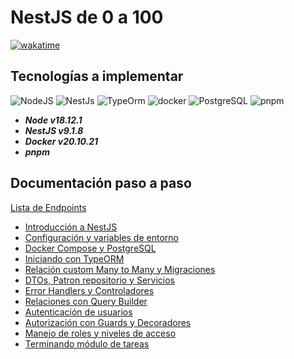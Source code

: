 # NestJS de 0 a 100

[![wakatime](https://wakatime.com/badge/user/8ef73281-6d0a-4758-af11-fd880ca3009c/project/afd11f05-1582-4dae-95eb-5a909f90cb50.svg?style=for-the-badge)](https://wakatime.com/badge/user/8ef73281-6d0a-4758-af11-fd880ca3009c/project/afd11f05-1582-4dae-95eb-5a909f90cb50)

## Tecnologías a implementar

![NodeJS](https://img.shields.io/badge/Node.js-339933?style=for-the-badge&logo=nodedotjs&logoColor=white)
![NestJs](https://img.shields.io/badge/nestjs-E0234E?style=for-the-badge&logo=nestjs&logoColor=white)
![TypeOrm](https://img.shields.io/badge/TypeScript-007ACC?style=for-the-badge&logo=typescript&logoColor=white)
![docker](https://img.shields.io/badge/Docker-2CA5E0?style=for-the-badge&logo=docker&logoColor=white)
![PostgreSQL](https://img.shields.io/badge/PostgreSQL-316192?style=for-the-badge&logo=postgresql&logoColor=white)
![pnpm](https://img.shields.io/badge/pnpm-orange?style=for-the-badge&logo=pnpm&logoColor=white)

- ***Node v18.12.1***
- ***NestJS v9.1.8***
- ***Docker v20.10.21***
- ***pnpm***

## Documentación paso a paso

[Lista de Endpoints](./rest/)

- [Introducción a NestJS](./DOC/P1T1_Introduccion_NestJS.md)
- [Configuración y variables de entorno](./DOC/P2T1_Configuracion_variables_de_entorno.md)
- [Docker Compose y PostgreSQL](./DOC/P3T1_Docker_Compose_PostgreSQL.md)
- [Iniciando con TypeORM](./DOC/P4T1_Iniciando_con_TypeORM.md)
- [Relación custom Many to Many y Migraciones](./DOC/P5T1_Relacion_Custom_Many_to_Many_Migraciones.md)
- [DTOs, Patron repositorio y Servicios](./DOC/P6T1_DTOS_Patron_Repositorio_Servicios.md)
- [Error Handlers y Controladores](./DOC/P7T1_Error_Handlers_Controladores.md)
- [Relaciones con Query Builder](./DOC/P8T1_Relaciones_Query_Builder.md)
- [Autenticación de usuarios](./DOC/P9T1_Autenticacion_Usuarios.md)
- [Autorización con Guards y Decoradores](./DOC/P10T1_Autorizacion_Guards_Decoradores.md)
- [Manejo de roles y niveles de acceso](./DOC/P11T1_Manejo_roles_niveles_acceso.md)
- [Terminando módulo de tareas](./DOC/P12T1_Terminando_modulo_tareas.md)
